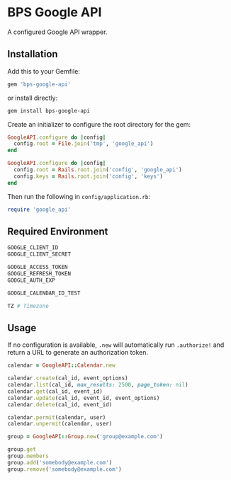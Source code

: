 # BPS Google API

A configured Google API wrapper.

## Installation

Add this to your Gemfile:

```ruby
gem 'bps-google-api'
```

or install directly:

```bash
gem install bps-google-api
```

Create an initializer to configure the root directory for the gem:

```ruby
GoogleAPI.configure do |config|
  config.root = File.join('tmp', 'google_api')
end
```

```ruby
GoogleAPI.configure do |config|
  config.root = Rails.root.join('config', 'google_api')
  config.keys = Rails.root.join('config', 'keys')
end
```

Then run the following in `config/application.rb`:

```ruby
require 'google_api'
```

## Required Environment

```bash
GOOGLE_CLIENT_ID
GOOGLE_CLIENT_SECRET

GOOGLE_ACCESS_TOKEN
GOOGLE_REFRESH_TOKEN
GOOGLE_AUTH_EXP

GOOGLE_CALENDAR_ID_TEST

TZ # Timezone
```

## Usage

If no configuration is available, `.new` will automatically run `.authorize!`
and return a URL to generate an authorization token.

```ruby
calendar = GoogleAPI::Calendar.new

calendar.create(cal_id, event_options)
calendar.list(cal_id, max_results: 2500, page_token: nil)
calendar.get(cal_id, event_id)
calendar.update(cal_id, event_id, event_options)
calendar.delete(cal_id, event_id)

calendar.permit(calendar, user)
calendar.unpermit(calendar, user)
```

```ruby
group = GoogleAPI::Group.new('group@example.com')

group.get
group.members
group.add('somebody@example.com')
group.remove('somebody@example.com')
```
